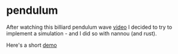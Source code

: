 # pendulum

After watching this billiard pendulum wave [video](https://youtu.be/JsIgubUjTck) I decided to try to implement a simulation - and I did so with nannou (and rust).

Here's a short [demo](https://twitter.com/i/status/1346543908554211336)
